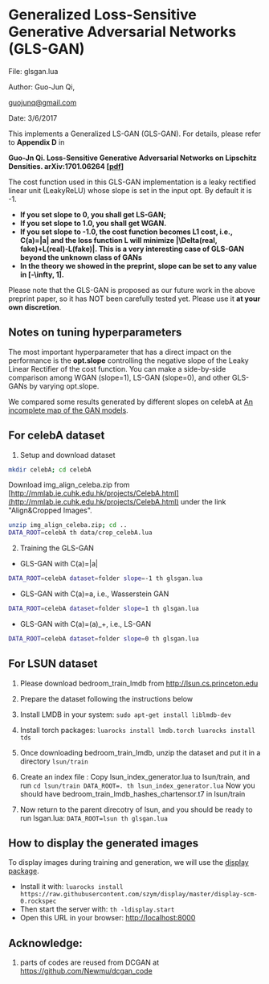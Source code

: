 # Generalized Loss-Sensitive Generative Adversarial Networks (GLS-GAN)


File: glsgan.lua

Author: Guo-Jun Qi, 

guojunq@gmail.com


Date: 3/6/2017

This implements a Generalized LS-GAN (GLS-GAN). 
For details, please refer to **Appendix D** in 

**Guo-Jn Qi. Loss-Sensitive Generative Adversarial Networks on Lipschitz Densities. arXiv:1701.06264 [[pdf](https://arxiv.org/abs/1701.06264)]**


The cost function used in this GLS-GAN implementation is a leaky rectified linear unit (LeakyReLU) whose slope is set in the input opt. By default it is -1.


- **If you set slope to 0, you shall get LS-GAN;**
- **If you set slope to 1.0, you shall get WGAN.**
- **If you set slope to -1.0, the cost function becomes L1 cost, i.e., C(a)=|a| and the loss function L will minimize |\Delta(real, fake)+L(real)-L(fake)|.  This is a very interesting case of GLS-GAN beyond the unknown class of GANs**
- **In the theory we showed in the preprint, slope can be set to any value in [-\infty, 1].** 

Please note that the GLS-GAN is proposed as our future work in the above preprint paper, so it has NOT been carefully tested yet. Please use it **at your own discretion**.

## Notes on tuning hyperparameters
The most important hyperparameter that has a direct impact on the performance is the **opt.slope** controlling the negative slope of the Leaky Linear Rectifier of the cost function. You can make a side-by-side comparison among WGAN (slope=1), LS-GAN (slope=0), and other GLS-GANs by varying opt.slope.

We compared some results generated by different slopes on celebA at [An incomplete map of the GAN models](http://www.cs.ucf.edu/~gqi/GANs.htm).




## For celebA dataset
1. Setup and download dataset 

```bash
mkdir celebA; cd celebA
```

Download img_align_celeba.zip from [http://mmlab.ie.cuhk.edu.hk/projects/CelebA.html](http://mmlab.ie.cuhk.edu.hk/projects/CelebA.html) under the link "Align&Cropped Images".

```bash
unzip img_align_celeba.zip; cd ..
DATA_ROOT=celebA th data/crop_celebA.lua
```

2. Training the GLS-GAN

- GLS-GAN with C(a)=|a|
```bash
DATA_ROOT=celebA dataset=folder slope=-1 th glsgan.lua
```

- GLS-GAN with C(a)=a, i.e., Wasserstein GAN
```bash
DATA_ROOT=celebA dataset=folder slope=1 th glsgan.lua
```

- GLS-GAN with C(a)=(a)_+, i.e., LS-GAN
```bash
DATA_ROOT=celebA dataset=folder slope=0 th glsgan.lua
```

## For LSUN dataset

1. Please download bedroom_train_lmdb from http://lsun.cs.princeton.edu

2. Prepare the dataset following the instructions below 

  1. Install LMDB in your system: 
   	`sudo apt-get install liblmdb-dev`
	
  2. Install torch packages:
   	```
	luarocks install lmdb.torch
	luarocks install tds
	```
	
  3. Once downloading bedroom_train_lmdb, unzip the dataset and put it in a directory `lsun/train`
   
  4. Create an index file :
	Copy lsun_index_generator.lua to lsun/train, and run
	```
	cd lsun/train
	DATA_ROOT=. th lsun_index_generator.lua
	```
	Now you should have bedroom_train_lmdb_hashes_chartensor.t7 in lsun/train
	
   5. Now return to the parent direcotry of lsun, and you should be ready to run lsgan.lua:
   	```
	DATA_ROOT=lsun th glsgan.lua
	```
	
## How to display the generated images
  
To display images during training and generation, we will use the [display package](https://github.com/szym/display).

- Install it with: `luarocks install https://raw.githubusercontent.com/szym/display/master/display-scm-0.rockspec`
- Then start the server with: `th -ldisplay.start`
- Open this URL in your browser: [http://localhost:8000](http://localhost:8000)

## Acknowledge: 

1. parts of codes are reused from DCGAN at https://github.com/Newmu/dcgan_code


